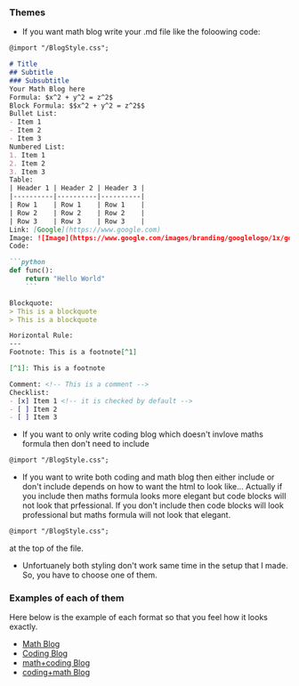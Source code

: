 ### Themes
<!-- - [ ] [Dracula](https://draculatheme.com/)
- [ ] [Nord](https://www.nordtheme.com/)
- [ ] [Solarized Dark](https://ethanschoonover.com/solarized/)
- [ ] [Monokai](https://monokai.pro/)
- [ ] [Gruvbox](https://github.com/morhetz/gruvbox)
- [ ] [One Dark](https://github.com/atom/one-dark-syntax)
- [ ] [Material Theme](https://material-theme.site/)
- [ ] [Palenight](https://marketplace.visualstudio.com/items?itemName=whizkydee.material-palenight-theme)
- [ ] [Cobalt2](https://github.com/wesbos/cobalt2)
- [ ] [Night Owl](https://github.com/sdras/night-owl-vscode-theme)
- [ ] [Ayu](https://github.com/dempfi/ayu)
- [ ] [SynthWave '84](https://github.com/robb0wen/synthwave-vscode)
- [ ] [Shades of Purple](https://github.com/ahmadawais/shades-of-purple-vscode)
- [ ] [Oceanic Next](https://github.com/voronianski/oceanic-next-color-scheme)
- [ ] [Tokyo Night](https://github.com/enkia/tokyo-night-vscode-theme)
- [ ] [Horizon](https://github.com/jolaleye/horizon-theme-vscode)
- [ ] [Dark+ Material](https://github.com/Equinusocio/vsc-material-theme)
- [ ] [Arc Dark](https://github.com/horst3180/arc-theme)
- [ ] [Seti UI](https://github.com/jesseweed/seti-ui)
- [ ] [Flatland](https://github.com/thinkpixellab/flatland) -->

- If you want math blog write your .md file like the foloowing code:
```markdown
@import "/BlogStyle.css";

# Title
## Subtitle
### Subsubtitle
Your Math Blog here
Formula: $x^2 + y^2 = z^2$
Block Formula: $$x^2 + y^2 = z^2$$
Bullet List:
- Item 1
- Item 2
- Item 3
Numbered List:
1. Item 1
2. Item 2
3. Item 3
Table:
| Header 1 | Header 2 | Header 3 |
|----------|----------|----------|
| Row 1    | Row 1    | Row 1    |
| Row 2    | Row 2    | Row 2    |
| Row 3    | Row 3    | Row 3    |
Link: [Google](https://www.google.com)
Image: ![Image](https://www.google.com/images/branding/googlelogo/1x/googlelogo_color_272x92dp.png)
Code:

```python
def func():
    return "Hello World"
    ```

Blockquote:
> This is a blockquote
> This is a blockquote

Horizontal Rule:
---
Footnote: This is a footnote[^1]

[^1]: This is a footnote

Comment: <!-- This is a comment -->
Checklist:
- [x] Item 1 <!-- it is checked by default -->
- [ ] Item 2
- [ ] Item 3

```
- If you want to only write coding blog which doesn't invlove maths formula then don't need to include 
```markdown
@import "/BlogStyle.css";
```
- If you want to write both coding and math blog then either include or don't include depends on how to want the html to look like... Actually if you include then maths formula looks more elegant but code blocks will not look that prfessional. If you don't include then code blocks will look professional but maths formula will not look that elegant.
```markdown
@import "/BlogStyle.css";
``` 
at the top of the file.
- Unfortuanely both styling don't work same time in the setup that I made. So, you have to choose one of them.

### Examples of each of them
Here below is the example of each format so that you feel how it looks exactly.
- [Math Blog](/samples/mathblog/mathblog.html)
- [Coding Blog](/samples/codingblog/index.html)
- [math+coding Blog](/samples/math+codingblog/math+coding.html)
- [coding+math Blog](/samples/coding+mathBlog/index.html)